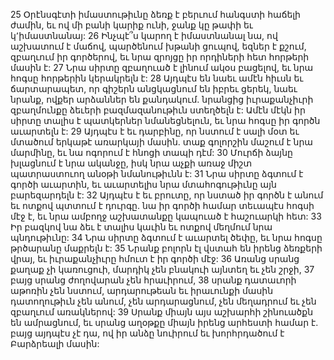 25 Օրէնսգէտի իմաստութիւնը ձեռք է բերւում հանգստի հաճելի ժամին, եւ ով մի բանի կարիք ունի, ջանք կը թափի եւ կ՚իմաստնանայ:
26 Ինչպէ՞ս կարող է իմաստնանալ նա, ով աշխատում է մաճով, պարծենում խթանի ցուպով, եզներ է քշում, զբաղւում իր գործերով, եւ նրա զրոյցը իր որդիների հետ հորթերի մասին է:
27 Նրա սիրտը զբաղուած է լինում ակօս բացելով, եւ նրա հոգսը հորթերին կերակրելն է:
28 Այդպէս են նաեւ ամէն հիւսն եւ ճարտարապետ, որ գիշերն անցկացնում են իբրեւ ցերեկ, նաեւ նրանք, ովքեր արձաններ են քանդակում. նրանցից իւրաքանչիւրի զբաղմունքը ձեւերի բազմազանութիւն ստեղծելն է: Ամէն մէկն իր սիրտը տալիս է պատկերներ նմանեցնելուն, եւ նրա հոգսը իր գործն աւարտելն է:
29 Այդպէս է եւ դարբինը, որ նստում է սալի մօտ եւ մտածում երկաթէ առարկայի մասին. տաք գոլորշին մաշում է նրա մարմինը, եւ նա ոգորում է հնոցի տապի դէմ:
30 Մուրճի ձայնը խլացնում է նրա ականջը, իսկ նրա աչքի առաջ միշտ պատրաստուող անօթի նմանութիւնն է:
31 Նրա սիրտը ձգտում է գործի աւարտին, եւ աւարտելիս նրա մտահոգութիւնը այն բարեզարդելն է:
32 Այդպէս է եւ բրուտը, որ նստած իր գործն է անում եւ ոտքով պտտում է դուրգը. նա իր գործի համար տեւապէս հոգսի մէջ է, եւ նրա ամբողջ աշխատանքը կապուած է հաշուարկի հետ:
33 Իր բազկով նա ձեւ է տալիս կաւին եւ ոտքով մեղմում նրա պնդութիւնը:
34 Նրա սիրտը ձգտում է աւարտել ծեփը, եւ նրա հոգսը թրծարանը մաքրելն է:
35 Նրանք բոլորն էլ վստահ են իրենց ձեռքերի վրայ, եւ իւրաքանչիւրը հմուտ է իր գործի մէջ:
36 Առանց սրանց քաղաք չի կառուցուի, մարդիկ չեն բնակուի այնտեղ եւ չեն շրջի,
37 բայց սրանց ժողովարան չեն հրաւիրում,
38 սրանք դատաւորի աթոռին չեն նստում, արդարութեան եւ իրաւունքի մասին դատողութիւն չեն անում, չեն արդարացնում, չեն մեղադրում եւ չեն զբաղւում առակներով:
39 Սրանք միայն այս աշխարհի շինուածքն են ամրացնում, եւ սրանց աղօթքը միայն իրենց արհեստի համար է. բայց այդպէս չէ դա, ով իր անձը նուիրում եւ խորհրդածում է Բարձրեալի մասին:
